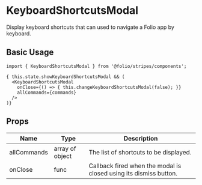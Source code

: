# KeyboardShortcutsModal

Display keyboard shortcuts that can used to navigate a Folio app by keyboard.

## Basic Usage

```
import { KeyboardShortcutsModal } from '@folio/stripes/components';

{ this.state.showKeyboardShortcutsModal && (
  <KeyboardShortcutsModal
    onClose={() => { this.changeKeyboardShortcutsModal(false); }}
    allCommands={commands}
  />
)}
```

## Props
Name | Type | Description
-- | -- | --
allCommands | array of object | The list of shortcuts to be displayed.
onClose | func | Callback fired when the modal is closed using its dismiss button.
